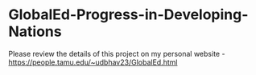 # GlobalEd-Progress-in-Developing-Nations

Please review the details of this project on my personal website - https://people.tamu.edu/~udbhav23/GlobalEd.html

